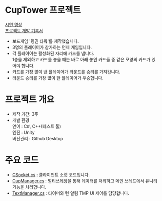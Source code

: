# CupTower 프로젝트
[시연 영상](https://youtu.be/LJoUJH3Uyo0)  
[프로젝트 개발 기록서](https://drive.google.com/file/d/1L8gsk_rO1SqeiQrtgzJS18Z3tA8TThwx/view?usp=drive_link)
- 보드게임 '펭귄 타워'를 제작했습니다.
- 3명의 플레이어가 참가하는 턴제 게임입니다.
- 각 플레이어는 활성화된 자리에 카드를 냅니다.  
1층을 제외하고 카드를 놓을 때는 바로 아래 놓인 카드들 중 같은 모양의 카드가 있어야 합니다.
- 카드를 가장 많이 낸 플레이어가 라운드를 승리를 가져갑니다.
- 라운드 승리를 가장 많이 한 플레이어가 우승합니다.

# 프로젝트 개요
- 제작 기간: 3주
- 개발 환경  
  언어 : C#, C++(테스트 툴)  
  엔진 : Unity  
  버전관리 : Github Desktop  

# 주요 코드
- [CSocket.cs](https://github.com/manmarru/CupTower/blob/main/Assets/Script/CSocket.cs) : 클라이언트 소켓 코드입니다.  
- [CupManager.cs](https://github.com/manmarru/CupTower/blob/main/Assets/Script/CupManager.cs) : 멀티쓰레딩을 통해 데이터를 처리하고 메인 쓰레드에서 유니티 기능을 처리합니다.  
- [TextManager.cs](https://github.com/manmarru/CupTower/blob/main/Assets/Script/TextManager.cs) : 타이머와 턴 알림 TMP UI 제어를 담당합니다.
